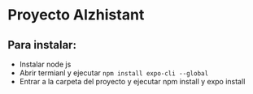 # Proyecto Alzhistant 
## Para instalar:
- Instalar node js
- Abrir termianl y ejecutar ```npm install expo-cli --global```
- Entrar a la carpeta del proyecto y ejecutar npm install y expo install


